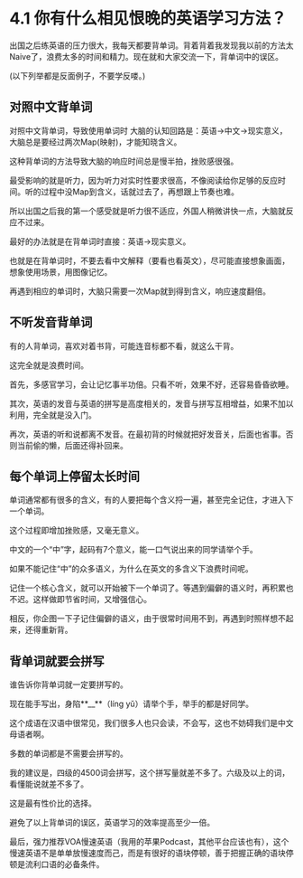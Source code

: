 # 4.1 你有什么相见恨晚的英语学习方法？

出国之后练英语的压力很大，我每天都要背单词。背着背着我发现我以前的方法太Naive了，浪费太多的时间和精力。现在就和大家交流一下，背单词中的误区。

\(以下列举都是反面例子，不要学反喽。\)

## 对照中文背单词

对照中文背单词，导致使用单词时 大脑的认知回路是：英语-&gt;中文-&gt;现实意义，大脑总是要经过两次Map\(映射\)，才能知晓含义。

这种背单词的方法导致大脑的响应时间总是慢半拍，挫败感很强。

最受影响的就是听力，因为听力对实时性要求很高，不像阅读给你足够的反应时间。听的过程中没Map到含义，话就过去了，再想跟上节奏也难。

所以出国之后我的第一个感受就是听力很不适应，外国人稍微讲快一点，大脑就反应不过来。

最好的办法就是在背单词时直接：英语-&gt;现实意义。

也就是在背单词时，不要去看中文解释（要看也看英文），尽可能直接想象画面，想象使用场景，用图像记忆。

再遇到相应的单词时，大脑只需要一次Map就到得到含义，响应速度翻倍。

## 不听发音背单词

有的人背单词，喜欢对着书背，可能连音标都不看，就这么干背。

这完全就是浪费时间。

首先，多感官学习，会让记忆事半功倍。只看不听，效果不好，还容易昏昏欲睡。

其次，英语的发音与英语的拼写是高度相关的，发音与拼写互相增益，如果不加以利用，完全就是没入门。

再次，英语的听和说都离不发音。在最初背的时候就把好发音关，后面也省事。否则当前偷的懒，后面还得补回来。

## 每个单词上停留太长时间

单词通常都有很多的含义，有的人要把每个含义捋一遍，甚至完全记住，才进入下一个单词。

这个过程即增加挫败感，又毫无意义。

中文的一个“中”字，起码有7个意义，能一口气说出来的同学请举个手。

如果不能记住“中”的众多语义，为什么在英文的多含义下浪费时间呢。

记住一个核心含义，就可以开始被下一个单词了。等遇到偏僻的语义时，再积累也不迟。这样做即节省时间，又增强信心。

相反，你企图一下子记住偏僻的语义，由于很常时间用不到，再遇到时照样想不起来，还得重新背。

## 背单词就要会拼写

谁告诉你背单词就一定要拼写的。

现在能手写出，身陷**\_\_**（líng yǔ）请举个手，举手的都是好同学。

这个成语在汉语中很常见，我们很多人也只会读，不会写，这也不妨碍我们是中文母语者啊。

多数的单词都是不需要会拼写的。

我的建议是，四级的4500词会拼写，这个拼写量就差不多了。六级及以上的词，看懂能说就差不多了。

这是最有性价比的选择。

避免了以上背单词的误区，英语学习的效率提高至少一倍。

最后，强力推荐VOA慢速英语（我用的苹果Podcast，其他平台应该也有），这个慢速英语不是单单放慢速度而己，而是有很好的语块停顿，善于把握正确的语块停顿是流利口语的必备条件。

